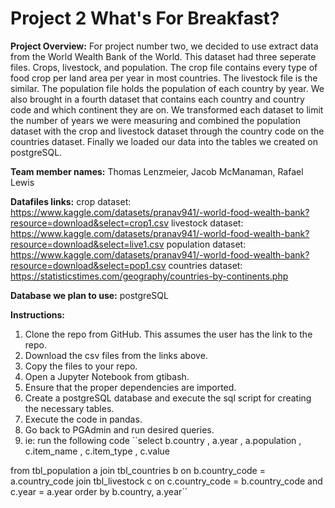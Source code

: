 # Project 2 What's For Breakfast?

**Project Overview:**
For project number two, we decided to use extract data from the World Wealth Bank of the World. This dataset had three seperate files. Crops, livestock, and population. The crop file contains every type of food crop per land area per year in most countries. The livestock file is the similar. The population file holds the population of each country by year. We also brought in a fourth dataset that contains each country and country code and which continent they are on. We transformed each dataset to limit the number of years we were measuring and combined the population dataset with the crop and livestock dataset through the country code on the countries dataset. Finally we loaded our data into the tables we created on postgreSQL. 

**Team member names:**
Thomas Lenzmeier, Jacob McManaman, Rafael Lewis

**Datafiles links:**
crop dataset: https://www.kaggle.com/datasets/pranav941/-world-food-wealth-bank?resource=download&select=crop1.csv
livestock dataset: https://www.kaggle.com/datasets/pranav941/-world-food-wealth-bank?resource=download&select=live1.csv
population dataset: https://www.kaggle.com/datasets/pranav941/-world-food-wealth-bank?resource=download&select=pop1.csv
countries dataset: https://statisticstimes.com/geography/countries-by-continents.php


**Database we plan to use:**
postgreSQL


**Instructions:**
1. Clone the repo from GitHub. This assumes the user has the link to the repo.
1. Download the csv files from the links above. 
1. Copy the files to your repo.
1. Open a Jupyter Notebook from gtibash. 
1. Ensure that the proper dependencies are imported.
1. Create a postgreSQL database and execute the sql script for creating the necessary tables.
1. Execute the code in pandas.
1. Go back to PGAdmin and run desired queries.
1. ie: run the following code
``select b.country
	, a.year
	, a.population
	, c.item_name
	, c.item_type
	, c.value

from tbl_population a
join tbl_countries b on b.country_code = a.country_code
join tbl_livestock c on c.country_code = b.country_code and c.year = a.year
order by b.country, a.year``
